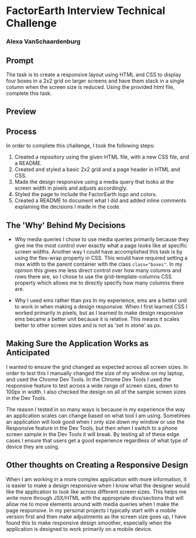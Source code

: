 # FactorEarth Interview Technical Challenge
### Alexa VanSchaardenburg

## Prompt
The task is to create a responsive layout using HTML and CSS to display four boxes in a 2x2 grid on larger screens and have them stack in a single column when the screen size is reduced. Using the provided html file, complete this task. 

## Preview 

## Process
In order to complete this challenge, I took the following steps:

1. Created a repository using the given HTML file, with a new CSS file, and a README.
2. Created and styled a basic 2x2 grid and a page header in HTML and CSS.
3. Made the design responsive using a media query that looks at the screen width in pixels and adjusts accordingly.
4. Styled the page to include the FactorEarth logo and colors.
5. Created a README to document what I did and added inline comments explaining the decisions I made in the code.

## The 'Why' Behind My Decisions
- Why media queries
  I chose to use media queries primarily because they give me the most control over exactly what a page looks like at specific screen widths. Another way I could have accomplished this task is by using the flex-wrap property in CSS. This would have required setting a max width to the parent container with the class `class="boxes"`. In my opinion this gives me less direct control over how many columns and rows there are, so I chose to use the grid-template-columns CSS property which allows me to directly specify how many columns there are. 
  
- Why I used ems rather than pxs
  In my experience, ems are a better unit to work in when making a design responsive. When I first learned CSS I worked primarily in pixels, but as I learned to  make design responsive ems became a better unit because it is relative. This means it scales better to other screen sizes and is not as 'set in stone' as px.

## Making Sure the Application Works as Anticipated
I wanted to ensure the grid changed as expected across all screen sizes. In order to test this I manually changed the size of my window on my laptop, and used the Chrome Dev Tools. In the Chrome Dev Tools I used the responsive feature to test across a wide range of screen sizes, down to 100px in width. I also checked the design on all of the sample screen sizes in the Dev Tools. 

The reason I tested in so many ways is because in my experience the way an application scales can change based on what tool I am using. Sometimes an application will look good when I only size down my window or use the Responsive feature in the Dev Tools, but then when I switch to a phone screen sample in the Dev Tools it will break. By testing all of these edge cases I ensure that users get a good experience regardless of what type of device they are using. 

## Other thoughts on Creating a Responsive Design
When I am working in a more complex application with more information, it is easier to make a design responsive when I know what the designer would like the application to look like across different screen sizes. This helps me write more through JSX/HTML with the appropriate divs/sections that will allow me to move elements around with media queries when I make the page responsive. In my personal projects I typically start with a mobile version first and then make adjustments as the screen size goes up, I have found this to make responsive design smoother, especially when the application is designed to work primarily on a mobile device. 
